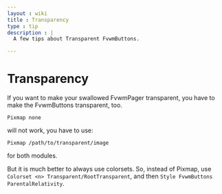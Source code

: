 ```yaml
---
layout : wiki
title : Transparency
type : tip
description : |
  A few tips about Transparent FvwmButtons.

---
```



# Transparency

If you want to make your swallowed FvwmPager transparent, you have to make the FvwmButtons transparent, too.

    Pixmap none

will not work, you have to use: 

    Pixmap /path/to/transparent/image 

for both modules.

But it is much better to always use colorsets. So, instead of Pixmap, use
``Colorset <n> Transparent/RootTransparent``, and then ``Style FvwmButtons
ParentalRelativity``.
